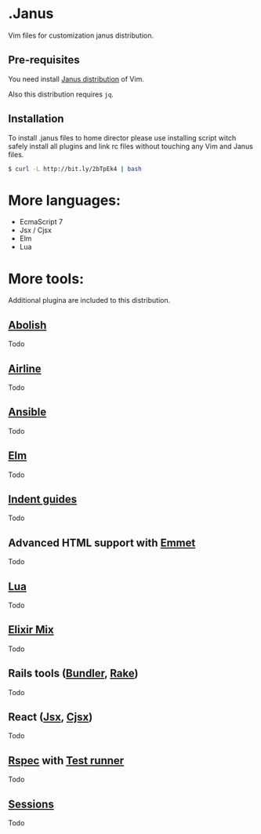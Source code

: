# .Janus

Vim files for customization janus distribution.

## Pre-requisites

You need install [Janus distribution](https://github.com/carlhuda/janus) of Vim.

Also this distribution requires `jq`.

## Installation

To install .janus files to home director please use installing script
witch safely install all plugins and link rc files without touching any
Vim and Janus files.

```bash
$ curl -L http://bit.ly/2bTpEk4 | bash
```
# More languages:

 - EcmaScript 7
 - Jsx / Cjsx
 - Elm
 - Lua

# More tools:

Additional plugina are included to this distribution.

## [Abolish](https://github.com/tpope/vim-abolish)
 Todo
## [Airline](https://github.com/vim-airline/vim-airline)
 Todo
## [Ansible](https://github.com/chase/vim-ansible-yaml)
 Todo
## [Elm](https://github.com/ElmCast/elm-vim)
 Todo
## [Indent guides](https://github.com/nathanaelkane/vim-indent-guides)
 Todo
## Advanced HTML support with [Emmet](https://github.com/mattn/emmet-vim)
 Todo
## [Lua](https://github.com/xolox/vim-lua-inspect)
 Todo
## [Elixir Mix](https://github.com/mattreduce/vim-mix)
 Todo
## Rails tools ([Bundler](https://github.com/tpope/vim-bundler), [Rake](https://github.com/tpope/vim-rake))
 Todo
## React ([Jsx](https://github.com/mxw/vim-jsx), [Cjsx](https://github.com/mtscout6/vim-cjsx))
 Todo
## [Rspec](https://github.com/thoughtbot/vim-rspec) with [Test runner](https://github.com/gabebw/vim-spec-runner)
 Todo
## [Sessions](https://github.com/xolox/vim-session)
 Todo

